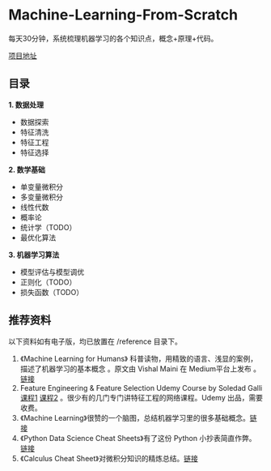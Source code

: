 # Machine-Learning-From-Scratch



每天30分钟，系统梳理机器学习的各个知识点，概念+原理+代码。

[项目地址](https://machine-learning-from-scratch.readthedocs.io/zh_CN/latest/)

## 目录

**1. 数据处理**

  -    数据探索
  -    特征清洗
  -    特征工程
  -    特征选择

**2. 数学基础**

  -    单变量微积分 
  -    多变量微积分
  -    线性代数
  -    概率论
  -    统计学（TODO）
  -    最优化算法

**3. 机器学习算法**

  -    模型评估与模型调优
  -    正则化（TODO）
  -    损失函数（TODO）




## 推荐资料

以下资料如有电子版，均已放置在 /reference 目录下。

1. 《Machine Learning for Humans》 科普读物，用精致的语言、浅显的案例，描述了机器学习的基本概念 。原文由 Vishal Maini 在 Medium平台上发布 。[链接]( https://medium.com/@v_maini)
2. Feature Engineering & Feature Selection Udemy Course by Soledad Galli  [课程1](https://www.udemy.com/feature-engineering-for-machine-learning/learn/v4/overview) [课程2](https://www.udemy.com/feature-selection-for-machine-learning/learn/v4/overview) 。很少有的几门专门讲特征工程的网络课程。Udemy 出品，需要收费。
3. 《Machine Learning》很赞的一个脑图，总结机器学习里的很多基础概念。[链接](https://github.com/dformoso/machine-learning-mindmap)
4. 《Python Data Science Cheat Sheets》有了这份 Python 小抄表简直作弊。 [链接](https://github.com/13918078239/Machine-Learning-From-Scratch/tree/master/reference)
5. 《Calculus Cheat Sheet》对微积分知识的精炼总结。[链接](http://tutorial.math.lamar.edu/pdf/Calculus_Cheat_Sheet_All.pdf)

